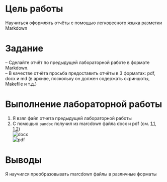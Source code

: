 # Цель работы

Научиться оформлять отчёты с помощью легковесного языка разметки Markdown

# Задание

– Сделайте отчёт по предыдущей лабораторной работе в формате Markdown.  
– В качестве отчёта просьба предоставить отчёты в 3 форматах: pdf, docx и md (в
архиве, поскольку он должен содержать скриншоты, Makefile и т.д.)


# Выполнение лабораторной работы

1. Я взял файл отчета предыдущей лабораторной работы
2. С помощью ```pandoc``` получил из marcdown файла docx и pdf (см. [1.1](image/1.1.png), [1.2](image/1.2.png))  
![docx](image/1.1.png)  
![pdf](image/1.2.png)

# Выводы

Я научился преобразовывать marcdown файлы в различные форматы

